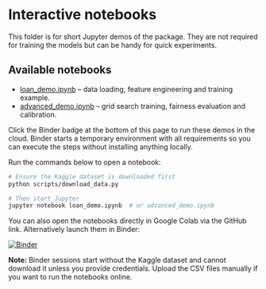 
# Interactive notebooks

This folder is for short Jupyter demos of the package. They are not required
for training the models but can be handy for quick experiments.

## Available notebooks

- [loan_demo.ipynb](loan_demo.ipynb) – data loading, feature engineering
  and training example.
- [advanced_demo.ipynb](advanced_demo.ipynb) – grid search training,
  fairness evaluation and calibration.

Click the Binder badge at the bottom of this page to run these demos in the
cloud. Binder starts a temporary environment with all requirements so you can
execute the steps without installing anything locally.

Run the commands below to open a notebook:

```bash
# Ensure the Kaggle dataset is downloaded first
python scripts/download_data.py

# Then start Jupyter
jupyter notebook loan_demo.ipynb  # or advanced_demo.ipynb
```

You can also open the notebooks directly in Google Colab via the GitHub link.
Alternatively launch them in Binder:

[![Binder](https://mybinder.org/badge_logo.svg)](https://mybinder.org/v2/gh/IvanStarostin1984/ML_classification/HEAD?labpath=notebooks%2Floan_demo.ipynb)

**Note:** Binder sessions start without the Kaggle dataset and cannot
download it unless you provide credentials. Upload the CSV files
manually if you want to run the notebooks online.
